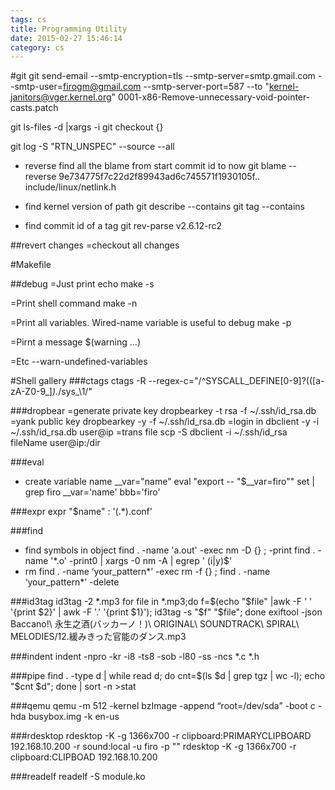 ```yaml
---
tags: cs
title: Programming Utility
date: 2015-02-27 15:46:14
category: cs
---
```

#git 
git send-email --smtp-encryption=tls --smtp-server=smtp.gmail.com --smtp-user=firogm@gmail.com --smtp-server-port=587 --to "kernel-janitors@vger.kernel.org" 0001-x86-Remove-unnecessary-void-pointer-casts.patch

git ls-files -d |xargs -i git checkout {}

git log -S "RTN_UNSPEC" --source --all
* reverse find all the blame from start commit id to now
    git blame --reverse 9e734775f7c22d2f89943ad6c745571f1930105f..   include/linux/netlink.h

* find kernel version of path
    git describe --contains
    git tag --contains <id>

* find commit id of a tag
    git rev-parse v2.6.12-rc2

##revert changes
=checkout all changes

#Makefile

##debug
=Just print echo 
make -s 

=Print shell command
make -n

=Print all variables. Wired-name variable is useful to debug
make -p

=Pirnt a message
$(warning ...)

=Etc
--warn-undefined-variables

#Shell gallery
###ctags
ctags -R --regex-c="/^SYSCALL_DEFINE[0-9]?\(([a-zA-Z0-9_]*).*/sys_\1/"

###dropbear
=generate private key
dropbearkey -t rsa -f ~/.ssh/id_rsa.db
=yank public key
dropbearkey -y -f ~/.ssh/id_rsa.db
=login in
dbclient -y -i ~/.ssh/id_rsa.db user@ip
=trans file
scp -S dbclient -i ~/.ssh/id_rsa fileName user@ip:/dir

###eval
* create variable name
	__var="name"
	eval "export -- \"$__var=firo\""
	set | grep firo
	__var='name'
	bbb='firo'

###expr
expr "$name" : '\(.*\)\.conf'

###find
* find symbols in object 
	find . -name 'a.out' -exec nm -D {} \; -print
	find . -name '*.o' -print0 | xargs -0 nm -A | egrep ' (i|y)$'
* rm
find . -name ‘your_pattern*’ -exec rm -f {} \;
find . -name ‘your_pattern*’ -delete

###id3tag
id3tag -2 *.mp3
for file in *.mp3;do f=$(echo "$file" |awk -F ' ' '{print $2}' | awk -F '.' '{print $1}'); id3tag -s "$f" "$file";  done
exiftool -json Baccano\!\ 永生之酒\(バッカーノ！\)\ ORIGINAL\ SOUNDTRACK\ SPIRAL\ MELODIES/12.緩みきった官能のダンス.mp3


###indent
indent -npro -kr -i8 -ts8 -sob -l80 -ss -ncs *.c *.h

###pipe
find . -type d | while read d; do cnt=$(ls $d | grep tgz | wc -l); echo "$cnt $d"; done | sort -n >stat 

###qemu
qemu -m 512 -kernel bzImage -append “root=/dev/sda” -boot c -hda busybox.img -k en-us

###rdesktop
rdesktop -K -g 1366x700 -r clipboard:PRIMARYCLIPBOARD 192.168.10.200 -r sound:local -u firo -p ""
rdesktop -K -g 1366x700 -r clipboard:CLIPBOAD 192.168.10.200

###readelf
readelf -S module.ko

